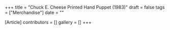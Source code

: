 +++
title = "Chuck E. Cheese Printed Hand Puppet (1983)"
draft = false
tags = ["Merchandise"]
date = ""

[Article]
contributors = []
gallery = []
+++